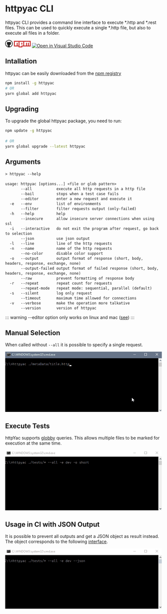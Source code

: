 # httpyac CLI

httpyac CLI provides a command line interface to execute *.http and *.rest files. This can be used to quickly execute a single *.http file, but also to execute all files in a folder.

[<svg width="24" height="24" viewBox="0 0 24 24" xmlns="http://www.w3.org/2000/svg" fill="currentColor"><path d="M12 0a12 12 0 1 0 0 24 12 12 0 0 0 0-24zm3.163 21.783h-.093a.513.513 0 0 1-.382-.14.513.513 0 0 1-.14-.372v-1.406c.006-.467.01-.94.01-1.416a3.693 3.693 0 0 0-.151-1.028 1.832 1.832 0 0 0-.542-.875 8.014 8.014 0 0 0 2.038-.471 4.051 4.051 0 0 0 1.466-.964c.407-.427.71-.943.885-1.506a6.77 6.77 0 0 0 .3-2.13 4.138 4.138 0 0 0-.26-1.476 3.892 3.892 0 0 0-.795-1.284 2.81 2.81 0 0 0 .162-.582c.033-.2.05-.402.05-.604 0-.26-.03-.52-.09-.773a5.309 5.309 0 0 0-.221-.763.293.293 0 0 0-.111-.02h-.11c-.23.002-.456.04-.674.111a5.34 5.34 0 0 0-.703.26 6.503 6.503 0 0 0-.661.343c-.215.127-.405.249-.573.362a9.578 9.578 0 0 0-5.143 0 13.507 13.507 0 0 0-.572-.362 6.022 6.022 0 0 0-.672-.342 4.516 4.516 0 0 0-.705-.261 2.203 2.203 0 0 0-.662-.111h-.11a.29.29 0 0 0-.11.02 5.844 5.844 0 0 0-.23.763c-.054.254-.08.513-.081.773 0 .202.017.404.051.604.033.199.086.394.16.582A3.888 3.888 0 0 0 5.702 10a4.142 4.142 0 0 0-.263 1.476 6.871 6.871 0 0 0 .292 2.12c.181.563.483 1.08.884 1.516.415.422.915.75 1.466.964.653.25 1.337.41 2.033.476a1.828 1.828 0 0 0-.452.633 2.99 2.99 0 0 0-.2.744 2.754 2.754 0 0 1-1.175.27 1.788 1.788 0 0 1-1.065-.3 2.904 2.904 0 0 1-.752-.824 3.1 3.1 0 0 0-.292-.382 2.693 2.693 0 0 0-.372-.343 1.841 1.841 0 0 0-.432-.24 1.2 1.2 0 0 0-.481-.101c-.04.001-.08.005-.12.01a.649.649 0 0 0-.162.02.408.408 0 0 0-.13.06.116.116 0 0 0-.06.1.33.33 0 0 0 .14.242c.093.074.17.131.232.171l.03.021c.133.103.261.214.382.333.112.098.213.209.3.33.09.119.168.246.231.381.073.134.15.288.231.463.188.474.522.875.954 1.145.453.243.961.364 1.476.351.174 0 .349-.01.522-.03.172-.028.343-.057.515-.091v1.743a.5.5 0 0 1-.533.521h-.062a10.286 10.286 0 1 1 6.324 0v.005z"/></svg>](https://github.com/AnWeber/httpyac) [<svg xmlns="http://www.w3.org/2000/svg" version="1.1" x="0px" y="0px" width="54px" height="21px" viewBox="0 0 18 7">
<path fill="#CB3837" d="M0,0h18v6H9v1H5V6H0V0z M1,5h2V2h1v3h1V1H1V5z M6,1v5h2V5h2V1H6z M8,2h1v2H8V2z M11,1v4h2V2h1v3h1V2h1v3h1V1H11z"/>
<polygon fill="#FFFFFF" points="1,5 3,5 3,2 4,2 4,5 5,5 5,1 1,1 "/>
<path fill="#FFFFFF" d="M6,1v5h2V5h2V1H6z M9,4H8V2h1V4z"/>
<polygon fill="#FFFFFF" points="11,1 11,5 13,5 13,2 14,2 14,5 15,5 15,2 16,2 16,5 17,5 17,1 "/>
</svg>](https://www.npmjs.com/package/httpyac) [![Open in Visual Studio Code](https://open.vscode.dev/badges/open-in-vscode.svg)](https://open.vscode.dev/Anweber/httpyac)

## Intallation

httpyac can be easily downloaded from the [npm registry](https://www.npmjs.com/search?q=httpyac)

``` bash
npm install -g httpyac
# OR
yarn global add httpyac
```
## Upgrading

To upgrade the global httpyac package, you need to run:

``` bash
npm update -g httpyac

# OR
yarn global upgrade --latest httpyac
```

## Arguments

```shell
> httpyac --help

usage: httpyac [options...] <file or glob pattern>
       --all           execute all http requests in a http file
       --bail          stops when a test case fails
       --editor        enter a new request and execute it
  -e   --env           list of environments
       --filter        filter requests output (only-failed)
  -h   --help          help
       --insecure      allow insecure server connections when using ssl
  -i   --interactive   do not exit the program after request, go back to selection
       --json          use json output
  -l   --line          line of the http requests
  -n   --name          name of the http requests
       --no-color      disable color support
  -o   --output        output format of response (short, body, headers, response, exchange, none)
       --output-failed output format of failed response (short, body, headers, response, exchange, none)
       --raw           prevent formatting of response body
  -r   --repeat        repeat count for requests
       --repeat-mode   repeat mode: sequential, parallel (default)
  -s   --silent        log only request
       --timeout       maximum time allowed for connections
  -v   --verbose       make the operation more talkative
       --version       version of httpyac

```

::: warning
--editor option only works on linux and mac ([see](https://github.com/nodejs/node/issues/21771))
:::

## Manual Selection

When called without `--all` it is possible to specify a single request.

![execute one requests](/cli.gif)


## Execute Tests
httpYac supports [globby](https://www.npmjs.com/package/globby) queries. This allows multiple files to be marked for execution at the same time.

![execute one requests](/cli_tests.gif)


## Usage in CI with JSON Output
It is possible to prevent all outputs and get a JSON object as result instead. The object corresponds to the following [interface](https://github.com/AnWeber/httpyac/blob/main/src/cli/cliJsonOutput.ts#L5-L34).

![output json](/cli_json.gif)
